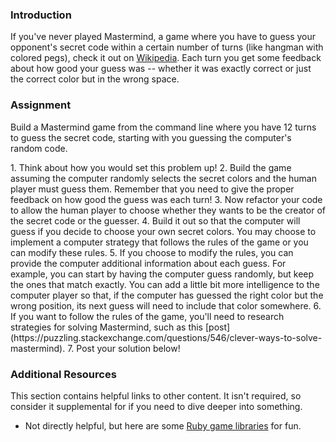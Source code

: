 ### Introduction

If you've never played Mastermind, a game where you have to guess your opponent's secret code within a certain number of turns (like hangman with colored pegs), check it out on <a href="http://en.wikipedia.org/wiki/Mastermind_(board_game)">Wikipedia</a>.  Each turn you get some feedback about how good your guess was -- whether it was exactly correct or just the correct color but in the wrong space.

### Assignment

Build a Mastermind game from the command line where you have 12 turns to guess the secret code, starting with you guessing the computer's random code.

<div class="lesson-content__panel" markdown="1">
  1. Think about how you would set this problem up!
  2. Build the game assuming the computer randomly selects the secret colors and the human player must guess them.  Remember that you need to give the proper feedback on how good the guess was each turn!
  3. Now refactor your code to allow the human player to choose whether they wants to be the creator of the secret code or the guesser.
  4. Build it out so that the computer will guess if you decide to choose your own secret colors.  You may choose to implement a computer strategy that follows the rules of the game or you can modify these rules.
  5. If you choose to modify the rules, you can provide the computer additional information about each guess.  For example, you can start by having the computer guess randomly, but keep the ones that match exactly.  You can add a little bit more intelligence to the computer player so that, if the computer has guessed the right color but the wrong position, its next guess will need to include that color somewhere.
  6. If you want to follow the rules of the game, you'll need to research strategies for solving Mastermind, such as this [post](https://puzzling.stackexchange.com/questions/546/clever-ways-to-solve-mastermind).
  7. Post your solution below!
</div>

### Additional Resources
This section contains helpful links to other content. It isn't required, so consider it supplemental for if you need to dive deeper into something.

* Not directly helpful, but here are some [Ruby game libraries](https://www.ruby-toolbox.com/categories/game_libraries) for fun.

